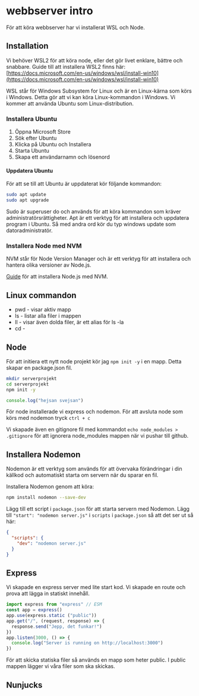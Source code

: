# webbserver intro

För att köra webbserver har vi installerat WSL och Node.

## Installation

Vi behöver WSL2 för att köra node, eller det gör livet enklare, bättre och snabbare.
Guide till att installera WSL2 finns här: [https://docs.microsoft.com/en-us/windows/wsl/install-win10](https://docs.microsoft.com/en-us/windows/wsl/install-win10)

WSL står för Windows Subsystem for Linux och är en Linux-kärna som körs i Windows. Detta gör att vi kan köra Linux-kommandon i Windows.
Vi kommer att använda Ubuntu som Linux-distribution.

### Installera Ubuntu

1. Öppna Microsoft Store
2. Sök efter Ubuntu
3. Klicka på Ubuntu och Installera
4. Starta Ubuntu
5. Skapa ett användarnamn och lösenord

#### Uppdatera Ubuntu

För att se till att Ubuntu är uppdaterat kör följande kommandon:

```bash
sudo apt update
sudo apt upgrade
```

Sudo är superuser do och används för att köra kommandon som kräver administratörsrättigheter. Apt är ett verktyg för att installera och uppdatera program i Ubuntu.
Så med andra ord kör du typ windows update som datoradministratör.

### Installera Node med NVM

NVM står för Node Version Manager och är ett verktyg för att installera och hantera olika versioner av Node.js.

[Guide](https://learn.microsoft.com/en-us/windows/dev-environment/javascript/nodejs-on-wsl) för att installera Node.js med NVM.

## Linux commandon

* pwd - visar aktiv mapp
* ls - listar alla filer i mappen
* ll - visar även dolda filer, är ett alias för ls -la
* cd -

## Node

För att initiera ett nytt node projekt kör jag `npm init -y` i en mapp. Detta skapar en package.json fil.

```bash
mkdir serverprojekt
cd serverprojekt
npm init -y
```

```js
console.log("hejsan svejsan")
```

För node installerade vi express och nodemon.
För att avsluta node som körs med nodemon tryck `ctrl + c`

Vi skapade även en gitignore fil med kommandot `echo node_modules > .gitignore`
för att ignorera node_modules mappen när vi pushar till github.

## Installera Nodemon

Nodemon är ett verktyg som används för att övervaka förändringar i din källkod och automatiskt starta om servern när du sparar en fil.

Installera Nodemon genom att köra:

```bash
npm install nodemon --save-dev
```

Lägg till ett script i `package.json` för att starta servern med Nodemon. Lägg till `"start": "nodemon server.js"` i `scripts` i `package.json` så att det ser ut så här:

```json
{
  "scripts": {
    "dev": "nodemon server.js"
  }
}
```


## Express

Vi skapade en express server med lite start kod. Vi skapade en route och prova att lägga in statiskt innehåll.

```js
import express from "express" // ESM
const app = express()
app.use(express.static ("public"))
app.get("/", (request, response) => {
  response.send("Jepp, det funkar!")
})
app.listen(3000, () => {
  console.log("Server is running on http://localhost:3000")
})
```

För att skicka statiska filer så används en mapp som heter public. I public mappen lägger vi våra filer som ska skickas.



## Nunjucks
